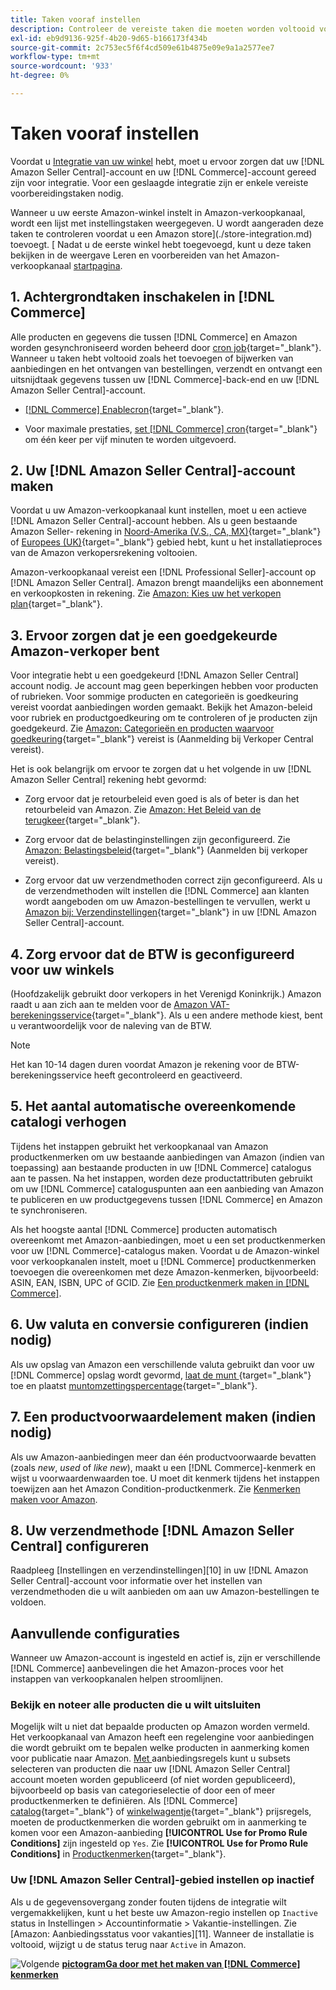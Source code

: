 ```yaml
---
title: Taken vooraf instellen
description: Controleer de vereiste taken die moeten worden voltooid voordat u uw Adobe Commerce- of Magento Open Source-winkel in Amazon Sales Channel integreert.
exl-id: eb9d9136-925f-4b20-9d65-b166173f434b
source-git-commit: 2c753ec5f6f4cd509e61b4875e09e9a1a2577ee7
workflow-type: tm+mt
source-wordcount: '933'
ht-degree: 0%

---
```


# Taken vooraf instellen

Voordat u [Integratie van uw winkel](./store-integration.md) hebt, moet u ervoor zorgen dat uw [!DNL Amazon Seller Central]-account en uw [!DNL Commerce]-account gereed zijn voor integratie. Voor een geslaagde integratie zijn er enkele vereiste voorbereidingstaken nodig.

Wanneer u uw eerste Amazon-winkel instelt in Amazon-verkoopkanaal, wordt een lijst met instellingstaken weergegeven. U wordt aangeraden deze taken te controleren voordat u een Amazon store](./store-integration.md) toevoegt. [ Nadat u de eerste winkel hebt toegevoegd, kunt u deze taken bekijken in de weergave Leren en voorbereiden van het Amazon-verkoopkanaal [startpagina](./amazon-sales-channel-home.md).

## 1. Achtergrondtaken inschakelen in [!DNL Commerce]

Alle producten en gegevens die tussen [!DNL Commerce] en Amazon worden gesynchroniseerd worden beheerd door [cron job](https://docs.magento.com/user-guide/system/cron.html){target=&quot;_blank&quot;}. Wanneer u taken hebt voltooid zoals het toevoegen of bijwerken van aanbiedingen en het ontvangen van bestellingen, verzendt en ontvangt een uitsnijdtaak gegevens tussen uw [!DNL Commerce]-back-end en uw [!DNL Amazon Seller Central]-account.

- [ [!DNL Commerce] Enablecron](https://docs.magento.com/user-guide/system/cron.html){target=&quot;_blank&quot;}.

- Voor maximale prestaties, [set [!DNL Commerce] cron](https://docs.magento.com/user-guide/configuration/advanced/system.html){target=&quot;_blank&quot;} om één keer per vijf minuten te worden uitgevoerd.

## 2. Uw [!DNL Amazon Seller Central]-account maken

Voordat u uw Amazon-verkoopkanaal kunt instellen, moet u een actieve [!DNL Amazon Seller Central]-account hebben. Als u geen bestaande Amazon Seller- rekening in [Noord-Amerika (V.S., CA, MX)](https://sell.amazon.com/){target=&quot;_blank&quot;} of [Europees (UK)](https://sell.amazon.co.uk/sell-online/beginners-guide){target=&quot;_blank&quot;} gebied hebt, kunt u het installatieproces van de Amazon verkopersrekening voltooien.

Amazon-verkoopkanaal vereist een [!DNL Professional Seller]-account op [!DNL Amazon Seller Central]. Amazon brengt maandelijks een abonnement en verkoopkosten in rekening. Zie [Amazon: Kies uw het verkopen plan](https://sell.amazon.com/pricing.html){target=&quot;_blank&quot;}.

## 3. Ervoor zorgen dat je een goedgekeurde Amazon-verkoper bent

Voor integratie hebt u een goedgekeurd [!DNL Amazon Seller Central] account nodig. Je account mag geen beperkingen hebben voor producten of rubrieken. Voor sommige producten en categorieën is goedkeuring vereist voordat aanbiedingen worden gemaakt. Bekijk het Amazon-beleid voor rubriek en productgoedkeuring om te controleren of je producten zijn goedgekeurd. Zie [Amazon: Categorieën en producten waarvoor goedkeuring](https://sellercentral.amazon.com/gp/help/200333160){target=&quot;_blank&quot;} vereist is (Aanmelding bij Verkoper Central vereist).

Het is ook belangrijk om ervoor te zorgen dat u het volgende in uw [!DNL Amazon Seller Central] rekening hebt gevormd:

- Zorg ervoor dat je retourbeleid even goed is als of beter is dan het retourbeleid van Amazon. Zie [Amazon: Het Beleid van de terugkeer](https://www.amazon.com/gp/help/customer/display.html){target=&quot;_blank&quot;}.

- Zorg ervoor dat de belastinginstellingen zijn geconfigureerd. Zie [Amazon: Belastingsbeleid](https://sellercentral.amazon.com/gp/help/external/help.html){target=&quot;_blank&quot;} (Aanmelden bij verkoper vereist).

- Zorg ervoor dat uw verzendmethoden correct zijn geconfigureerd. Als u de verzendmethoden wilt instellen die [!DNL Commerce] aan klanten wordt aangeboden om uw Amazon-bestellingen te vervullen, werkt u [Amazon bij: Verzendinstellingen](https://sellercentral.amazon.com/sbr/ref=xx_shipset_dnav_xx#shipping_templates){target=&quot;_blank&quot;} in uw [!DNL Amazon Seller Central]-account.

## 4. Zorg ervoor dat de BTW is geconfigureerd voor uw winkels

(Hoofdzakelijk gebruikt door verkopers in het Verenigd Koninkrijk.) Amazon raadt u aan zich aan te melden voor de [Amazon VAT-berekeningsservice](https://sell.amazon.co.uk/learn/vat-resources#vat-services-on-amazon){target=&quot;_blank&quot;}. Als u een andere methode kiest, bent u verantwoordelijk voor de naleving van de BTW.

>[!NOTE]
>
>Het kan 10-14 dagen duren voordat Amazon je rekening voor de BTW-berekeningsservice heeft gecontroleerd en geactiveerd.

## 5. Het aantal automatische overeenkomende catalogi verhogen

Tijdens het instappen gebruikt het verkoopkanaal van Amazon productkenmerken om uw bestaande aanbiedingen van Amazon (indien van toepassing) aan bestaande producten in uw [!DNL Commerce] catalogus aan te passen. Na het instappen, worden deze productattributen gebruikt om uw [!DNL Commerce] cataloguspunten aan een aanbieding van Amazon te publiceren en uw productgegevens tussen [!DNL Commerce] en Amazon te synchroniseren.

Als het hoogste aantal [!DNL Commerce] producten automatisch overeenkomt met Amazon-aanbiedingen, moet u een set productkenmerken voor uw [!DNL Commerce]-catalogus maken. Voordat u de Amazon-winkel voor verkoopkanalen instelt, moet u [!DNL Commerce] productkenmerken toevoegen die overeenkomen met deze Amazon-kenmerken, bijvoorbeeld: ASIN, EAN, ISBN, UPC of GCID. Zie [Een productkenmerk maken in [!DNL Commerce]](./ob-creating-magento-attributes.md).

## 6. Uw valuta en conversie configureren (indien nodig)

Als uw opslag van Amazon een verschillende valuta gebruikt dan voor uw [!DNL Commerce] opslag wordt gevormd, [laat de munt ](https://docs.magento.com/user-guide/configuration/general/currency-setup.html) {target=&quot;_blank&quot;} toe en plaatst [muntomzettingspercentage](https://docs.magento.com/user-guide/stores/currency-update.html){target=&quot;_blank&quot;}.

## 7. Een productvoorwaardelement maken (indien nodig)

Als uw Amazon-aanbiedingen meer dan één productvoorwaarde bevatten (zoals _new_, _used_ of _like new_), maakt u een [!DNL Commerce]-kenmerk en wijst u voorwaardenwaarden toe. U moet dit kenmerk tijdens het instappen toewijzen aan het Amazon Condition-productkenmerk. Zie [Kenmerken maken voor Amazon](./ob-creating-magento-attributes.md).

## 8. Uw verzendmethode [!DNL Amazon Seller Central] configureren

Raadpleeg [Instellingen en verzendinstellingen][10] in uw [!DNL Amazon Seller Central]-account voor informatie over het instellen van verzendmethoden die u wilt aanbieden om aan uw Amazon-bestellingen te voldoen.

## Aanvullende configuraties

Wanneer uw Amazon-account is ingesteld en actief is, zijn er verschillende [!DNL Commerce] aanbevelingen die het Amazon-proces voor het instappen van verkoopkanalen helpen stroomlijnen.

### Bekijk en noteer alle producten die u wilt uitsluiten

Mogelijk wilt u niet dat bepaalde producten op Amazon worden vermeld. Het verkoopkanaal van Amazon heeft een regelengine voor aanbiedingen die wordt gebruikt om te bepalen welke producten in aanmerking komen voor publicatie naar Amazon. [Met ](./listing-rules.md) aanbiedingsregels kunt u subsets selecteren van producten die naar uw  [!DNL Amazon Seller Central] account moeten worden gepubliceerd (of niet worden gepubliceerd), bijvoorbeeld op basis van categorieselectie of door een of meer productkenmerken te definiëren. Als [!DNL Commerce] [catalog](https://docs.magento.com/user-guide/marketing/price-rules-catalog.html){target=&quot;_blank&quot;} of [winkelwagentje](https://docs.magento.com/user-guide/marketing/price-rules-cart.html){target=&quot;_blank&quot;} prijsregels, moeten de productkenmerken die worden gebruikt om in aanmerking te komen voor een Amazon-aanbieding **[!UICONTROL Use for Promo Rule Conditions]** zijn ingesteld op `Yes`. Zie **[!UICONTROL Use for Promo Rule Conditions]** in [Productkenmerken](https://docs.magento.com/user-guide/stores/attributes-product.html){target=&quot;_blank&quot;}.

### Uw [!DNL Amazon Seller Central]-gebied instellen op inactief

Als u de gegevensovergang zonder fouten tijdens de integratie wilt vergemakkelijken, kunt u het beste uw Amazon-regio instellen op `Inactive` status in Instellingen > Accountinformatie > Vakantie-instellingen. Zie [Amazon: Aanbiedingsstatus voor vakanties][11]. Wanneer de installatie is voltooid, wijzigt u de status terug naar `Active` in Amazon.

![Volgende ](assets/btn-next.png) [**pictogramGa door met het maken van  [!DNL Commerce] kenmerken**](./ob-creating-magento-attributes.md)
